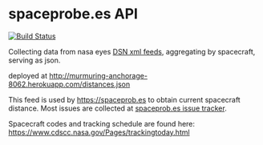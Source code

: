 # spaceprobe.es API

[![Build Status](https://travis-ci.org/spacehackers/api.spaceprob.es.svg)](https://travis-ci.org/spacehackers/api.spaceprob.es)


Collecting data from nasa eyes [DSN xml feeds](https://eyes.nasa.gov/dsn/dsn.html), aggregating by spacecraft, serving as json.

deployed at http://murmuring-anchorage-8062.herokuapp.com/distances.json

This feed is used by https://spaceprob.es to obtain current spacecraft distance. Most issues are collected at [spaceprob.es issue tracker](https://github.com/basilleaf/spaceprob.es/issues).

Spacecraft codes and tracking schedule are found here: https://www.cdscc.nasa.gov/Pages/trackingtoday.html

